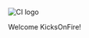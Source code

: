 ![CI logo](https://codeinstitute.s3.amazonaws.com/fullstack/ci_logo_small.png)

Welcome KicksOnFire!
